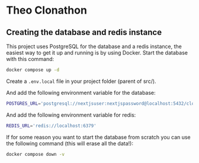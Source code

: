 # Theo Clonathon

## Creating the database and redis instance

This project uses PostgreSQL for the database and a redis instance, the easiest way to get it up and running is by using Docker. Start the database with this command:

```sh
docker compose up -d
```

Create a `.env.local` file in your project folder (parent of src/).

And add the following environment variable for the database:

```sh
POSTGRES_URL='postgresql://nextjsuser:nextjspassword@localhost:5432/clonathon'
```

And add the following environment variable for redis:

```sh
REDIS_URL='redis://localhost:6379'
```

If for some reason you want to start the database from scratch you can use the following command (this will erase all the data!):

```sh
docker compose down -v
```

